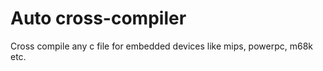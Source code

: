 <h1>Auto cross-compiler</h1>
</hr>
Cross compile any c file for embedded devices like mips, powerpc, m68k etc.
